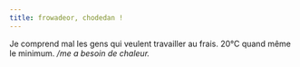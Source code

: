 ```yaml
---
title: frowadeor, chodedan !
---
```


Je comprend mal les gens qui veulent travailler au frais. 20°C quand même le
minimum. _/me a besoin de chaleur._

